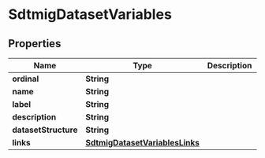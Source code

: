 

# SdtmigDatasetVariables


## Properties

| Name | Type | Description | Notes |
|------------ | ------------- | ------------- | -------------|
|**ordinal** | **String** |  |  [optional] |
|**name** | **String** |  |  [optional] |
|**label** | **String** |  |  [optional] |
|**description** | **String** |  |  [optional] |
|**datasetStructure** | **String** |  |  [optional] |
|**links** | [**SdtmigDatasetVariablesLinks**](SdtmigDatasetVariablesLinks.md) |  |  [optional] |



